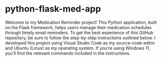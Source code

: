 # python-flask-med-app

Welcome to my Medication Reminder project! This Python application, built on the Flask framework, helps users manage their medication schedules through timely email reminders. To get the best experience of this GitHub repository, be sure to follow the step-by-step instructions outlined below. I developed this project using Visual Studio Code as my source-code editor and Ubuntu (Linux) as my operating system. If you’re using Windows 11, you’ll find the relevant commands included in the instructions.